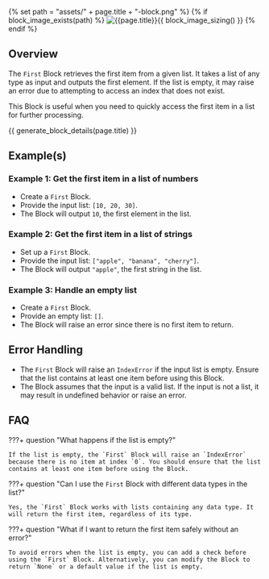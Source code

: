 {% set path = "assets/" + page.title + "-block.png" %}
{% if block_image_exists(path) %}
![{{page.title}}]({{path}}){{ block_image_sizing() }}
{% endif %}

## Overview
The `First` Block retrieves the first item from a given list. It takes a list of any type as input and outputs the first element. If the list is empty, it may raise an error due to attempting to access an index that does not exist.

This Block is useful when you need to quickly access the first item in a list for further processing.

{{ generate_block_details(page.title) }}

## Example(s)

### Example 1: Get the first item in a list of numbers
- Create a `First` Block.
- Provide the input list: `[10, 20, 30]`.
- The Block will output `10`, the first element in the list.

### Example 2: Get the first item in a list of strings
- Set up a `First` Block.
- Provide the input list: `["apple", "banana", "cherry"]`.
- The Block will output `"apple"`, the first string in the list.

### Example 3: Handle an empty list
- Create a `First` Block.
- Provide an empty list: `[]`.
- The Block will raise an error since there is no first item to return.

## Error Handling
- The `First` Block will raise an `IndexError` if the input list is empty. Ensure that the list contains at least one item before using this Block.
- The Block assumes that the input is a valid list. If the input is not a list, it may result in undefined behavior or raise an error.

## FAQ

???+ question "What happens if the list is empty?"
    
    If the list is empty, the `First` Block will raise an `IndexError` because there is no item at index `0`. You should ensure that the list contains at least one item before using the Block.

???+ question "Can I use the `First` Block with different data types in the list?"
    
    Yes, the `First` Block works with lists containing any data type. It will return the first item, regardless of its type.

???+ question "What if I want to return the first item safely without an error?"
    
    To avoid errors when the list is empty, you can add a check before using the `First` Block. Alternatively, you can modify the Block to return `None` or a default value if the list is empty.